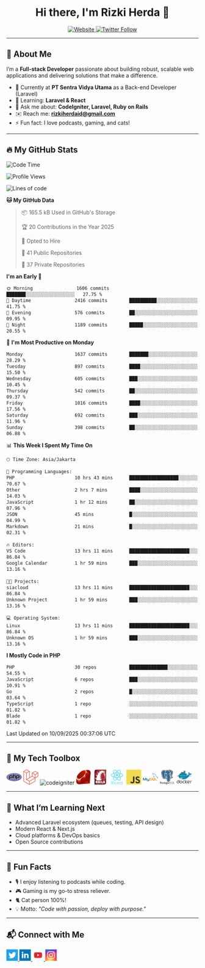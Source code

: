 <!-- Standout Profile README for RizkiHerdaID -->

<h1 align="center">Hi there, I'm Rizki Herda 👋</h1>

<p align="center">
  <a href="https://rizkiherdaid.github.io/">
    <img alt="Website" src="https://img.shields.io/website?label=RizkiHerdaID&style=for-the-badge&url=https%3A%2F%2Frizkiherdaid.github.io">
  </a>
  <a href="https://twitter.com/RizkiHerdaID">
    <img alt="Twitter Follow" src="https://img.shields.io/twitter/follow/RizkiHerdaID?color=1DA1F2&logo=twitter&style=for-the-badge">
  </a>
</p>

---

## 🚀 About Me

I’m a **Full-stack Developer** passionate about building robust, scalable web applications and delivering solutions that make a difference.

- 🏢 Currently at **PT Sentra Vidya Utama** as a Back-end Developer (Laravel)
- 🌱 Learning: **Laravel & React**
- 💬 Ask me about: **CodeIgniter, Laravel, Ruby on Rails**
- ✉️ Reach me: **rizkiherdaid@gmail.com**
- ⚡ Fun fact: I love podcasts, gaming, and cats!

---

## 🔥 My GitHub Stats

<!--START_SECTION:waka-->
![Code Time](http://img.shields.io/badge/Code%20Time-4%2C250%20hrs%2015%20mins-blue)

![Profile Views](http://img.shields.io/badge/Profile%20Views-0-blue)

![Lines of code](https://img.shields.io/badge/From%20Hello%20World%20I%27ve%20Written-32.3%20million%20lines%20of%20code-blue)

**🐱 My GitHub Data** 

> 📦 165.5 kB Used in GitHub's Storage 
 > 
> 🏆 20 Contributions in the Year 2025
 > 
> 💼 Opted to Hire
 > 
> 📜 41 Public Repositories 
 > 
> 🔑 37 Private Repositories 
 > 
**I'm an Early 🐤** 

```text
🌞 Morning                1606 commits        ███████░░░░░░░░░░░░░░░░░░   27.75 % 
🌆 Daytime                2416 commits        ██████████░░░░░░░░░░░░░░░   41.75 % 
🌃 Evening                576 commits         ██░░░░░░░░░░░░░░░░░░░░░░░   09.95 % 
🌙 Night                  1189 commits        █████░░░░░░░░░░░░░░░░░░░░   20.55 % 
```
📅 **I'm Most Productive on Monday** 

```text
Monday                   1637 commits        ███████░░░░░░░░░░░░░░░░░░   28.29 % 
Tuesday                  897 commits         ████░░░░░░░░░░░░░░░░░░░░░   15.50 % 
Wednesday                605 commits         ███░░░░░░░░░░░░░░░░░░░░░░   10.45 % 
Thursday                 542 commits         ██░░░░░░░░░░░░░░░░░░░░░░░   09.37 % 
Friday                   1016 commits        ████░░░░░░░░░░░░░░░░░░░░░   17.56 % 
Saturday                 692 commits         ███░░░░░░░░░░░░░░░░░░░░░░   11.96 % 
Sunday                   398 commits         ██░░░░░░░░░░░░░░░░░░░░░░░   06.88 % 
```


📊 **This Week I Spent My Time On** 

```text
🕑︎ Time Zone: Asia/Jakarta

💬 Programming Languages: 
PHP                      10 hrs 43 mins      ██████████████████░░░░░░░   70.67 % 
Other                    2 hrs 7 mins        ████░░░░░░░░░░░░░░░░░░░░░   14.03 % 
JavaScript               1 hr 12 mins        ██░░░░░░░░░░░░░░░░░░░░░░░   07.96 % 
JSON                     45 mins             █░░░░░░░░░░░░░░░░░░░░░░░░   04.99 % 
Markdown                 21 mins             █░░░░░░░░░░░░░░░░░░░░░░░░   02.31 % 

🔥 Editors: 
VS Code                  13 hrs 11 mins      ██████████████████████░░░   86.84 % 
Google Calendar          1 hr 59 mins        ███░░░░░░░░░░░░░░░░░░░░░░   13.16 % 

🐱‍💻 Projects: 
siacloud                 13 hrs 11 mins      ██████████████████████░░░   86.84 % 
Unknown Project          1 hr 59 mins        ███░░░░░░░░░░░░░░░░░░░░░░   13.16 % 

💻 Operating System: 
Linux                    13 hrs 11 mins      ██████████████████████░░░   86.84 % 
Unknown OS               1 hr 59 mins        ███░░░░░░░░░░░░░░░░░░░░░░   13.16 % 
```

**I Mostly Code in PHP** 

```text
PHP                      30 repos            ██████████████░░░░░░░░░░░   54.55 % 
JavaScript               6 repos             ███░░░░░░░░░░░░░░░░░░░░░░   10.91 % 
Go                       2 repos             █░░░░░░░░░░░░░░░░░░░░░░░░   03.64 % 
TypeScript               1 repo              ░░░░░░░░░░░░░░░░░░░░░░░░░   01.82 % 
Blade                    1 repo              ░░░░░░░░░░░░░░░░░░░░░░░░░   01.82 % 
```




 Last Updated on 10/09/2025 00:37:06 UTC
<!--END_SECTION:waka-->

---

## 🧰 My Tech Toolbox

<p align="left">
  <img src="https://raw.githubusercontent.com/devicons/devicon/master/icons/php/php-original.svg" alt="php" width="40" height="40"/>
  <img src="https://raw.githubusercontent.com/devicons/devicon/refs/heads/master/icons/laravel/laravel-original.svg" alt="laravel" width="40" height="40"/>
  <img src="https://cdn.worldvectorlogo.com/logos/codeigniter.svg" alt="codeigniter" width="40" height="40"/>
  <img src="https://raw.githubusercontent.com/devicons/devicon/master/icons/ruby/ruby-original.svg" alt="ruby" width="40" height="40"/>
  <img src="https://raw.githubusercontent.com/devicons/devicon/master/icons/rails/rails-original-wordmark.svg" alt="rails" width="40" height="40"/>
  <img src="https://raw.githubusercontent.com/devicons/devicon/master/icons/react/react-original-wordmark.svg" alt="react" width="40" height="40"/>
  <img src="https://raw.githubusercontent.com/devicons/devicon/master/icons/javascript/javascript-original.svg" alt="javascript" width="40" height="40"/>
  <img src="https://raw.githubusercontent.com/devicons/devicon/master/icons/mysql/mysql-original-wordmark.svg" alt="mysql" width="40" height="40"/>
  <img src="https://raw.githubusercontent.com/devicons/devicon/master/icons/postgresql/postgresql-original-wordmark.svg" alt="postgresql" width="40" height="40"/>
  <img src="https://raw.githubusercontent.com/devicons/devicon/master/icons/docker/docker-original-wordmark.svg" alt="docker" width="40" height="40"/>
  <!-- Add more icons as needed -->
</p>

---

## 🌱 What I’m Learning Next

- Advanced Laravel ecosystem (queues, testing, API design)
- Modern React & Next.js
- Cloud platforms & DevOps basics
- Open Source contributions

---

## 🎉 Fun Facts

- 🎙️ I enjoy listening to podcasts while coding.
- 🎮 Gaming is my go-to stress reliever.
- 🐈 Cat person 100%!
- 💡 Motto: _"Code with passion, deploy with purpose."_

---

## 📬 Connect with Me

<p align="left">
  <a href="https://twitter.com/RizkiHerdaID" target="_blank">
    <img alt="Twitter" src="https://raw.githubusercontent.com/edent/SuperTinyIcons/master/images/svg/twitter.svg" width="30" />
  </a>
  <a href="https://linkedin.com/in/RizkiHerdaID" target="_blank">
    <img alt="LinkedIn" src="https://raw.githubusercontent.com/edent/SuperTinyIcons/master/images/svg/linkedin.svg" width="30" />
  </a>
  <a href="https://www.youtube.com/channel/UCUCmGb5NJcm3xWB4xDliZ_Q" target="_blank">
    <img alt="YouTube" src="https://raw.githubusercontent.com/edent/SuperTinyIcons/master/images/svg/youtube.svg" width="30" />
  </a>
  <a href="https://instagram.com/RizkiHerdaID" target="_blank">
    <img alt="Instagram" src="https://raw.githubusercontent.com/edent/SuperTinyIcons/master/images/svg/instagram.svg" width="30" />
  </a>
</p>
